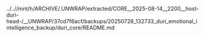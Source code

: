 ../..//mnt/h/ARCHIVE/.UNWRAP/extracted/CORE__2025-08-14__2200__host-duri-head-/__UNWRAP/37cd7f6acf/backups/20250728_132733_duri_emotional_intelligence_backup/duri_core/README.md